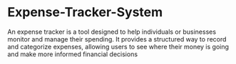 # Expense-Tracker-System
An expense tracker is a tool designed to help individuals or businesses monitor and manage their spending. It provides a structured way to record and categorize expenses, allowing users to see where their money is going and make more informed financial decisions
